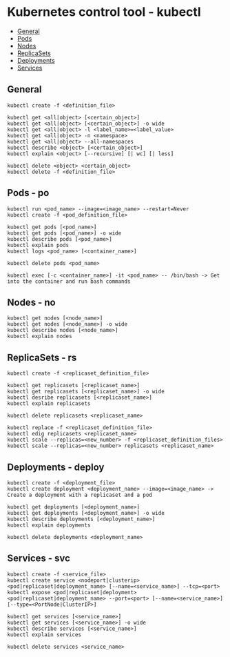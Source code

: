 # Kubernetes control tool - kubectl

- [General](https://github.com/Ariel-Yu/knowledge-bases/blob/master/kubernetes/4-kubectl.md#general)
- [Pods](https://github.com/Ariel-Yu/knowledge-bases/blob/master/kubernetes/4-kubectl.md#pods---po)
- [Nodes](https://github.com/Ariel-Yu/knowledge-bases/blob/master/kubernetes/4-kubectl.md#nodes---no)
- [ReplicaSets](https://github.com/Ariel-Yu/knowledge-bases/blob/master/kubernetes/4-kubectl.md#replicasets---rs)
- [Deployments](https://github.com/Ariel-Yu/knowledge-bases/blob/master/kubernetes/4-kubectl.md#deployments---deploy)
- [Services](https://github.com/Ariel-Yu/knowledge-bases/blob/master/kubernetes/4-kubectl.md#services---svc)

## General

```
kubectl create -f <definition_file>

kubectl get <all|object> [<certain_object>]
kubectl get <all|object> [<certain_object>] -o wide
kubectl get <all|object> -l <label_name>=<label_value>
kubectl get <all|object> -n <namespace>
kubectl get <all|object> --all-namespaces
kubectl describe <object> [<certain_object>]
kubectl explain <object> [--recursive] [| wc] [| less]

kubectl delete <object> <certain_object>
kubectl delete -f <definition_file>
```

## Pods - po

```
kubectl run <pod_name> --image=<image_name> --restart=Never
kubectl create -f <pod_definition_file>

kubectl get pods [<pod_name>]
kubectl get pods [<pod_name>] -o wide
kubectl describe pods [<pod_name>]
kubectl explain pods
kubectl logs <pod_name> [<container_name>]

kubectl delete pods <pod_name>

kubectl exec [-c <container_name>] -it <pod_name> -- /bin/bash -> Get into the container and run bash commands
```

## Nodes - no

```
kubectl get nodes [<node_name>]
kubectl get nodes [<node_name>] -o wide
kubectl describe nodes [<node_name>]
kubectl explain nodes
```

## ReplicaSets - rs

```
kubectl create -f <replicaset_definition_file>

kubectl get replicasets [<replicaset_name>]
kubectl get replicasets [<replicaset_name>] -o wide
kubectl desribe replicasets [<replicaset_name>]
kubectl explain replicasets

kubectl delete replicasets <replicaset_name>

kubectl replace -f <replicaset_definition_file>
kubectl edig replicasets <replicaset_name>
kubectl scale --replicas=<new_number> -f <replicaset_definition_files>
kubectl scale --replicas=<new_number> replicasets <replicaset_name>
```

## Deployments - deploy

```
kubectl create -f <deployment_file>
kubectl create deployment <deployment_name> --image=<image_name> -> Create a deployment with a replicaset and a pod

kubectl get deployments [<deployment_name>]
kubectl get deployments [<deployment_name>] -o wide
kubectl describe deployments [<deployment_name>]
kubectl explain deployments

kubectl delete deployments <deployment_name>
```

## Services - svc

```
kubectl create -f <service_file>
kubectl create service <nodeport|clusterip> <pod|replicaset|deployment_name> [--name=<service_name>] --tcp=<port> 
kubectl expose <pod|replicaset|deployment> <pod|replicaset|deployment_name> --port=<port> [--name=<service_name>] [--type=<PortNode|ClusterIP>]

kubectl get services [<service_name>]
kubectl get services [<service_name>] -o wide
kubectl describe services [<service_name>]
kubectl explain services

kubectl delete services <service_name>
```

